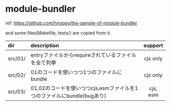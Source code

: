 # module-bundler

ref: https://github.com/hiroppy/the-sample-of-module-bundler

and some files(Makefile, tests/) are copied from it.

|dir|description|support|
|:-|:-|:-:|
|src/01/|entryファイルからrequireされているファイルを全て列挙|cjs only|
|src/02/|01のコードを使いつつ1つのファイルにbundle|cjs only|
|src/03/|01,02のコードを使いつつcjs,esmファイルを1つのファイルにbundle(bugあり)|cjs, esm|
